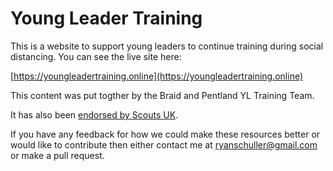 # Young Leader Training

This is a website to support young leaders to continue training during social distancing. You can see the live site here:

[https://youngleadertraining.online](https://youngleadertraining.online)

This content was put togther by the Braid and Pentland YL Training Team.

It has also been [endorsed by Scouts UK](https://www.scouts.org.uk/volunteers/running-your-section/running-an-explorer-unit/explorer-socially-distanced-activities/).

If you have any feedback for how we could make these resources better or would like to contribute then either contact me at ryanschuller@gmail.com or make a pull request.
